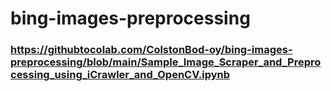# bing-images-preprocessing
### https://githubtocolab.com/ColstonBod-oy/bing-images-preprocessing/blob/main/Sample_Image_Scraper_and_Preprocessing_using_iCrawler_and_OpenCV.ipynb
